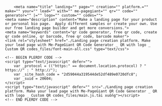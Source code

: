 <!DOCTYPE html>
<!-- saved from url=(0025)https://me-page.org/96283 -->
<html lang="en"><head><meta http-equiv="Content-Type" content="text/html; charset=UTF-8">
    <title>
                    Landing page creation platform. Make your lead page with Me-PageGiant QR Code Generator | QR with logo | Custom QR codes
        </title>
                        <link rel="icon" type="image/png" href="https://me-page.org/favicon.ico">
    
        <meta name="title" landing="" page="" creation="" platform.="" make="" your="" lead="" with="" me-pagegiant="" qr="" code="" generator="" |="" logo="" custom="" codes="">
    <meta name="description" content="Make a landing page for your product or personal bio page.  Apply different samples or create your own. Use our free landing page builder and get more conversions.">
    <meta name="keywords" content="qr code generator, free qr code, create qr code online, qr barcode, free qr code, barcode maker">
    <link rel="stylesheet" href="./Landing page creation platform. Make your lead page with Me-PageGiant QR Code Generator _ QR with logo _ Custom QR codes_files/font-main-all.css" type="text/css">
<link href="./Landing page creation platform. Make your lead page with Me-PageGiant QR Code Generator _ QR with logo _ Custom QR codes_files/material-kit.min.css" rel="stylesheet">
<link href="./Landing page creation platform. Make your lead page with Me-PageGiant QR Code Generator _ QR with logo _ Custom QR codes_files/material-kit.css" rel="stylesheet">
<link href="./Landing page creation platform. Make your lead page with Me-PageGiant QR Code Generator _ QR with logo _ Custom QR codes_files/base-style.css" rel="stylesheet">

<link rel="apple-touch-icon" sizes="76x76" href="https://me-page.org/favicon.ico">
<meta http-equiv="X-UA-Compatible" content="IE=edge,chrome=1">

<meta content="width=device-width, initial-scale=1.0, shrink-to-fit=no" name="viewport">

<meta property="og:type" content="website">

<meta property="og:locale:alternate" content="es">
<meta property="og:locale:alternate" content="pt">
<meta property="og:locale:alternate" content="ru">

    <!-- BEGIN PLERDY CODE -->
    <script type="text/javascript" defer="">
        var _protocol = (("https:" == document.location.protocol) ? " https://" : " http://");
        var _site_hash_code = "2d59044a319544de52df489e0720dfc8";
        var _suid = 20604;
    </script>
    <script type="text/javascript" defer="" src="./Landing page creation platform. Make your lead page with Me-PageGiant QR Code Generator _ QR with logo _ Custom QR codes_files/main.js.tải xuống"></script>
    <!-- END PLERDY CODE -->
</head>
<body class="landing-page sidebar-collapse">
    <style>
        .form-group button {
            width: 100px;
            left: 100px;
        }

        .form-group {
            width: 300px;
            margin: auto;
        }
    </style>
    <link rel="stylesheet" href="./Landing page creation platform. Make your lead page with Me-PageGiant QR Code Generator _ QR with logo _ Custom QR codes_files/font-awesome.min.css">
    <link rel="stylesheet" type="text/css" href="./Landing page creation platform. Make your lead page with Me-PageGiant QR Code Generator _ QR with logo _ Custom QR codes_files/delimiter.css">
    <link rel="stylesheet" type="text/css" href="./Landing page creation platform. Make your lead page with Me-PageGiant QR Code Generator _ QR with logo _ Custom QR codes_files/icon-text.css">
    <link rel="stylesheet" type="text/css" href="./Landing page creation platform. Make your lead page with Me-PageGiant QR Code Generator _ QR with logo _ Custom QR codes_files/vcard.css">
    <link rel="stylesheet" type="text/css" href="./Landing page creation platform. Make your lead page with Me-PageGiant QR Code Generator _ QR with logo _ Custom QR codes_files/wifiButton.css">
    <link rel="stylesheet" href="./Landing page creation platform. Make your lead page with Me-PageGiant QR Code Generator _ QR with logo _ Custom QR codes_files/timer.css">
    <link rel="stylesheet" href="./Landing page creation platform. Make your lead page with Me-PageGiant QR Code Generator _ QR with logo _ Custom QR codes_files/slick.css">
    <link rel="stylesheet" href="./Landing page creation platform. Make your lead page with Me-PageGiant QR Code Generator _ QR with logo _ Custom QR codes_files/magnific-popup.min.css">
    <link rel="stylesheet" href="./Landing page creation platform. Make your lead page with Me-PageGiant QR Code Generator _ QR with logo _ Custom QR codes_files/slick-theme.css">
    <link rel="stylesheet" type="text/css" href="./Landing page creation platform. Make your lead page with Me-PageGiant QR Code Generator _ QR with logo _ Custom QR codes_files/slider.css">
    <link rel="stylesheet" type="text/css" href="./Landing page creation platform. Make your lead page with Me-PageGiant QR Code Generator _ QR with logo _ Custom QR codes_files/faq.css">
    <link rel="stylesheet" href="./Landing page creation platform. Make your lead page with Me-PageGiant QR Code Generator _ QR with logo _ Custom QR codes_files/general-constructor-settings.css">
    <link rel="stylesheet" href="./Landing page creation platform. Make your lead page with Me-PageGiant QR Code Generator _ QR with logo _ Custom QR codes_files/social-network.css">
    <link rel="stylesheet" href="./Landing page creation platform. Make your lead page with Me-PageGiant QR Code Generator _ QR with logo _ Custom QR codes_files/stage.css">
    <link rel="stylesheet" href="./Landing page creation platform. Make your lead page with Me-PageGiant QR Code Generator _ QR with logo _ Custom QR codes_files/content.css">
    <link rel="stylesheet" href="./Landing page creation platform. Make your lead page with Me-PageGiant QR Code Generator _ QR with logo _ Custom QR codes_files/youtube-video.css">
    <link rel="stylesheet" href="./Landing page creation platform. Make your lead page with Me-PageGiant QR Code Generator _ QR with logo _ Custom QR codes_files/banner.css">
    <link rel="stylesheet" href="./Landing page creation platform. Make your lead page with Me-PageGiant QR Code Generator _ QR with logo _ Custom QR codes_files/partners.css">
    <link rel="stylesheet" href="./Landing page creation platform. Make your lead page with Me-PageGiant QR Code Generator _ QR with logo _ Custom QR codes_files/schedule.css">
    <script src="./Landing page creation platform. Make your lead page with Me-PageGiant QR Code Generator _ QR with logo _ Custom QR codes_files/jquery.min.js.tải xuống" type="text/javascript"></script>
    <div class="container">
        <div class="row">
            <div class="constructorContentBlock">
                                    <div id="content" class="">
                                                    <div class="row">
                                <div class="col-12">
                                    <script async="" src="./Landing page creation platform. Make your lead page with Me-PageGiant QR Code Generator _ QR with logo _ Custom QR codes_files/f.txt" crossorigin="anonymous"></script>
                                    <!-- me-page-ads-2 -->
                                    <ins class="adsbygoogle" style="display:block" data-ad-client="ca-pub-7056109210876208" data-ad-slot="5192160508" data-ad-format="auto" data-full-width-responsive="true"></ins>
                                    <script>
                                        (adsbygoogle = window.adsbygoogle || []).push({});
                                    </script>
                                </div>
                            </div>
                                                <script src="./Landing page creation platform. Make your lead page with Me-PageGiant QR Code Generator _ QR with logo _ Custom QR codes_files/mapbox-gl.js.tải xuống"></script>
<div class="constructorBackground">
    <div id="sortable" class="displayContent">
                    <div class="sortable-item" data-block-sort-change-url="/constructor/config/block/sorting/1445769">
                <div class="
                                            
                    " style="background-color:                          
                     ">
                                            <div class="col-12 block-list-modal-btn" data-toggle="modal" data-target="#block-modal" data-remove-block-url="/constructor/banner/1445769" data-edit-block-settings-url="/constructor/block-settings/edit/1445769" data-form-path="/constructor/text/edit/1445769">
                        <p style="text-align:center">&nbsp;</p>

<p style="text-align:center"><span style="font-family:Lucida Sans Unicode,Lucida Grande,sans-serif"><span style="color:#6cc2f4"><span style="font-size:36px"><strong>Student Report</strong></span></span></span></p>
        
    </div>
                                    </div>
            </div>
                    <div class="sortable-item" data-block-sort-change-url="/constructor/config/block/sorting/1445848">
                <div class="
                                            
                    " style="background-color:                          
                     ">
                                            <div class="col-12 block-list-modal-btn" data-toggle="modal" data-target="#block-modal" data-remove-block-url="/constructor/banner/1445848" data-edit-block-settings-url="/constructor/block-settings/edit/1445848" data-form-path="/constructor/text/edit/1445848">
                        <p style="text-align:center">
		<span style="font-size:14px">
			<strong><span style="color:#000000">
				<span style="font-family:Lucida Sans Unicode,Lucida Grande,sans-serif">
					<img class="sh-store-link__image" src="./Landing page creation platform. Make your lead page with Me-PageGiant QR Code Generator _ QR with logo _ Custom QR codes_files/logo3.png" <="" span="">
				</span>
			</span></strong>
		</span>
	</p>
        
    </div>
                                    </div>
            </div>
                    <div class="sortable-item" data-block-sort-change-url="/constructor/config/block/sorting/1445775">
                <div class="
                                            
                    " style="background-color:                          
                     ">
                                            <div class="blockCorrection">
    <a href="https://me-page.org/96283" target="_blank" class="w-100 btn
                  btn-social btn-fill
              block-list-modal-btn" style="
                      background:#8dc641;
                                  color:#FFFFFF;
       " data-toggle="modal" data-target="#block-modal" data-edit-block-settings-url="/constructor/block-settings/edit/1445775" data-remove-block-url="/constructor/banner/1445775" data-form-path="/constructor/button/edit/1445775">

                    <i class="fa "></i>
                            GUIDE
            </a>
</div>
                                    </div>
            </div>
                    <div class="sortable-item" data-block-sort-change-url="/constructor/config/block/sorting/1445776">
                <div class="
                                            
                    " style="background-color:                          
                     ">
                                            <div class="col-12 block-list-modal-btn text-center" data-toggle="modal" data-target="#block-modal" data-remove-block-url="/constructor/banner/1445776" data-edit-block-settings-url="/constructor/block-settings/edit/1445776" data-form-path="/constructor/delimiter/edit/1445776">
                        
            </div>
                                    </div>
            </div>
                    <div class="sortable-item" data-block-sort-change-url="/constructor/config/block/sorting/1445781">
                <div class="
                                            
                    " style="background-color:                          
                     ">
                                            <div class="col-12 block-list-modal-btn" data-toggle="modal" data-target="#block-modal" data-remove-block-url="/constructor/banner/1445781" data-edit-block-settings-url="/constructor/block-settings/edit/1445781" data-form-path="/constructor/text/edit/1445781">
                        <p style="text-align:center">
		<span style="font-size:14px">
			<strong><span style="color:#000000">
				<span style="font-family:Lucida Sans Unicode,Lucida Grande,sans-serif">
					<a class="sh-store-link" href="https://apps.apple.com/vn/app/kindycity/id1585507488?l=vi&amp;fbclid=IwAR2tWjUeplo9b6dEpEfKkSYN7qXxPoVkX98mftRiyKHkPeOAVaXkdLho5aU" target="_blank" ng-click="callAction($event, &#39;appStore&#39;)">
						<img class="sh-store-link__image" src="./Landing page creation platform. Make your lead page with Me-PageGiant QR Code Generator _ QR with logo _ Custom QR codes_files/apple-en.png" alt="">
					</a>
				</span>
				</span>
			</strong>
		</span>
	</p>
        
    </div>
                                    </div>
            </div>
                    <div class="sortable-item" data-block-sort-change-url="/constructor/config/block/sorting/1445771">
                <div class="
                                            
                    " style="background-color:                          
                     ">
                                            <div class="col-12 block-list-modal-btn" data-toggle="modal" data-target="#block-modal" data-remove-block-url="/constructor/banner/1445771" data-edit-block-settings-url="/constructor/block-settings/edit/1445771" data-form-path="/constructor/text/edit/1445771">
                        <p style="text-align:center">
		<span style="font-size:14px">
			<strong><span style="color:#000000">
				<span style="font-family:Lucida Sans Unicode,Lucida Grande,sans-serif">
					<a class="sh-store-link" href="https://play.google.com/store/apps/details?id=com.kindycity.student_report" target="_blank" ng-click="callAction($event, &#39;appStore&#39;)">
					<img class="sh-store-link__image" src="./Landing page creation platform. Make your lead page with Me-PageGiant QR Code Generator _ QR with logo _ Custom QR codes_files/google-en.png" alt="">
					</a>
				</span>
				</span>
			</strong>
		</span>
	</p>
        
    </div>
                                    </div>
            </div>
            </div>
</div>
                    </div>
                
            </div>
        </div>
    </div>
    <script src="./Landing page creation platform. Make your lead page with Me-PageGiant QR Code Generator _ QR with logo _ Custom QR codes_files/stage.js.tải xuống"></script>
    <script type="text/javascript" src="./Landing page creation platform. Make your lead page with Me-PageGiant QR Code Generator _ QR with logo _ Custom QR codes_files/slick.min.js.tải xuống"></script>
    <script type="text/javascript" src="./Landing page creation platform. Make your lead page with Me-PageGiant QR Code Generator _ QR with logo _ Custom QR codes_files/jquery.magnific-popup.min.js.tải xuống"></script>
    <script src="./Landing page creation platform. Make your lead page with Me-PageGiant QR Code Generator _ QR with logo _ Custom QR codes_files/slider.js.tải xuống"></script>
    <script src="./Landing page creation platform. Make your lead page with Me-PageGiant QR Code Generator _ QR with logo _ Custom QR codes_files/jcfilter.min.js.tải xuống" type="text/javascript"></script>
    <script src="./Landing page creation platform. Make your lead page with Me-PageGiant QR Code Generator _ QR with logo _ Custom QR codes_files/searchIcons.js.tải xuống" type="text/javascript"></script>
    <script src="./Landing page creation platform. Make your lead page with Me-PageGiant QR Code Generator _ QR with logo _ Custom QR codes_files/wifiButton.js.tải xuống" type="text/javascript"></script>
    <script src="./Landing page creation platform. Make your lead page with Me-PageGiant QR Code Generator _ QR with logo _ Custom QR codes_files/jquery.countdown.min.js.tải xuống"></script>
    <script src="./Landing page creation platform. Make your lead page with Me-PageGiant QR Code Generator _ QR with logo _ Custom QR codes_files/timer.js.tải xuống"></script>
    <script src="./Landing page creation platform. Make your lead page with Me-PageGiant QR Code Generator _ QR with logo _ Custom QR codes_files/banner.js.tải xuống"></script>
    <script src="./Landing page creation platform. Make your lead page with Me-PageGiant QR Code Generator _ QR with logo _ Custom QR codes_files/schedule.js.tải xuống"></script>
    <script src="./Landing page creation platform. Make your lead page with Me-PageGiant QR Code Generator _ QR with logo _ Custom QR codes_files/partners-logo.js.tải xuống"></script>
    <script src="./Landing page creation platform. Make your lead page with Me-PageGiant QR Code Generator _ QR with logo _ Custom QR codes_files/removeParentLogo.js.tải xuống"></script>
    <script src="./Landing page creation platform. Make your lead page with Me-PageGiant QR Code Generator _ QR with logo _ Custom QR codes_files/logo-slides.js.tải xuống"></script>

    <link rel="stylesheet" type="text/css" href="./Landing page creation platform. Make your lead page with Me-PageGiant QR Code Generator _ QR with logo _ Custom QR codes_files/css">
<!-- Global site tag (gtag.js) - Google Analytics -->
<script async="" src="./Landing page creation platform. Make your lead page with Me-PageGiant QR Code Generator _ QR with logo _ Custom QR codes_files/js"></script>
<script>
    window.dataLayer = window.dataLayer || [];
    function gtag(){dataLayer.push(arguments);}
    gtag('js', new Date());

    gtag('config', 'G-0G9HN1LFVB');
    gtag('config', 'AW-10797353642');
</script>
    
    <script defer="" src="./Landing page creation platform. Make your lead page with Me-PageGiant QR Code Generator _ QR with logo _ Custom QR codes_files/lazy.js.tải xuống"></script>

</body></html>
